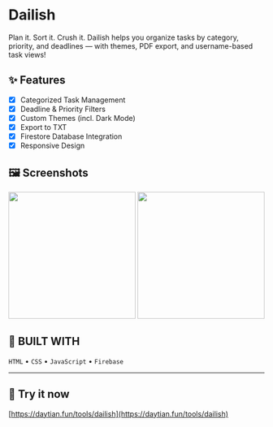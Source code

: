 # Dailish
Plan it. Sort it. Crush it. Dailish helps you organize tasks by category, priority, and deadlines — with themes, PDF export, and username-based task views!

## ✨ Features

- [x] Categorized Task Management  
- [x] Deadline & Priority Filters  
- [x] Custom Themes (incl. Dark Mode)  
- [x] Export to TXT
- [x] Firestore Database Integration  
- [x] Responsive Design  

## 🖼️ Screenshots

<img src="https://daytian.fun/tools/dailish/img/IMG_0404.png" width="250"> <img src="https://daytian.fun/tools/dailish/img/IMG_0396.png" width="250">

## 🧪 BUILT WITH

`HTML`  •  `CSS`  •  `JavaScript`  •  `Firebase`

---

## 🚀 Try it now
[https://daytian.fun/tools/dailish](https://daytian.fun/tools/dailish)

